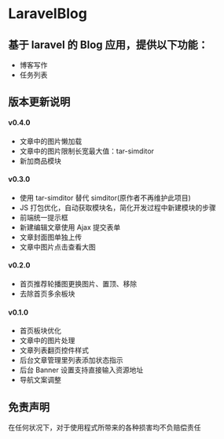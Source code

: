 LaravelBlog
====

基于 laravel 的 Blog 应用，提供以下功能：
----

- 博客写作
- 任务列表

版本更新说明
----

#### v0.4.0

- 文章中的图片懒加载
- 文章中的图片限制长宽最大值：tar-simditor
- 新加商品模块

#### v0.3.0

- 使用 tar-simditor 替代 simditor(原作者不再维护此项目)
- JS 打包优化，自动获取模块名，简化开发过程中新建模块的步骤
- 前端统一提示框
- 新建编辑文章使用 Ajax 提交表单
- 文章封面图单独上传
- 文章中图片点击查看大图

#### v0.2.0

- 首页推荐轮播图更换图片、置顶、移除
- 去除首页多余板块

#### v0.1.0

- 首页板块优化
- 文章中的图片处理
- 文章列表翻页控件样式
- 后台文章管理里列表添加状态指示
- 后台 Banner 设置支持直接输入资源地址
- 导航文案调整

免责声明
----

在任何状况下，对于使用程式所带来的各种损害均不负赔偿责任
